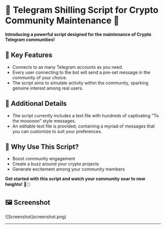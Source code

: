 # 🚀 Telegram Shilling Script for Crypto Community Maintenance 🤖

**Introducing a powerful script designed for the maintenance of Crypto Telegram communities!**

## 🔗 Key Features
- Connects to as many Telegram accounts as you need.
- Every user connecting to the bot will send a pre-set message in the community of your choice.
- The script aims to simulate activity within the community, sparking genuine interest among real users.

## 📝 Additional Details
- The script currently includes a text file with hundreds of captivating "To the mooooon" style messages.
- An editable text file is provided, containing a myriad of messages that you can customize to suit your preferences.

## 🌌 Why Use This Script?
- Boost community engagement
- Create a buzz around your crypto projects
- Generate excitement among your community members

**Get started with this script and watch your community soar to new heights!** 🚀🌕

## 🖼️ Screenshot
![Screenshot]screenshot.png)

---

